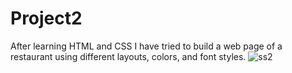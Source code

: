 # Project2
After learning HTML and CSS I have tried to build a web page of a restaurant using different layouts, colors, and font styles.
![ss2](https://github.com/subhransuchinu8/Project2/assets/119065077/1d9f83e1-35a2-4f49-994d-94e126662fc3)

